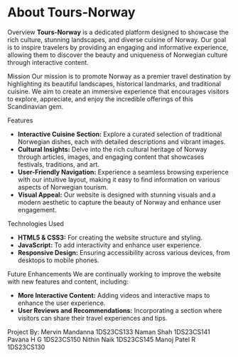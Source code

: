 

# About Tours-Norway

Overview
**Tours-Norway** is a dedicated platform designed to showcase the rich culture, stunning landscapes, and diverse cuisine of Norway. Our goal is to inspire travelers by providing an engaging and informative experience, allowing them to discover the beauty and uniqueness of Norwegian culture through interactive content.

Mission
Our mission is to promote Norway as a premier travel destination by highlighting its beautiful landscapes, historical landmarks, and traditional cuisine. We aim to create an immersive experience that encourages visitors to explore, appreciate, and enjoy the incredible offerings of this Scandinavian gem.

Features
- **Interactive Cuisine Section:** Explore a curated selection of traditional Norwegian dishes, each with detailed descriptions and vibrant images.
- **Cultural Insights:** Delve into the rich cultural heritage of Norway through articles, images, and engaging content that showcases festivals, traditions, and art.
- **User-Friendly Navigation:** Experience a seamless browsing experience with our intuitive layout, making it easy to find information on various aspects of Norwegian tourism.
- **Visual Appeal:** Our website is designed with stunning visuals and a modern aesthetic to capture the beauty of Norway and enhance user engagement.

Technologies Used
- **HTML5 & CSS3:** For creating the website structure and styling.
- **JavaScript:** To add interactivity and enhance user experience.
- **Responsive Design:** Ensuring accessibility across various devices, from desktops to mobile phones.

Future Enhancements
We are continually working to improve the website with new features and content, including:
- **More Interactive Content:** Adding videos and interactive maps to enhance the user experience.
- **User Reviews and Recommendations:** Incorporating a section where visitors can share their travel experiences and tips.

Project By:
Mervin Mandanna	1DS23CS133
Naman Shah	1DS23CS141
Pavana H G	1DS23CS150
Nithin Naik	1DS23CS145
Manoj Patel R	1DS23CS130

